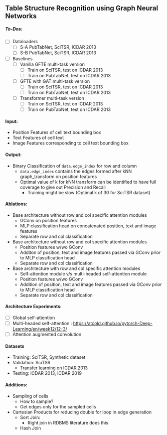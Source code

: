 ## Table Structure Recognition using Graph Neural Networks

##### To-Dos:
- [ ] Dataloaders
    - [ ] S-A PubTabNet, SciTSR, ICDAR 2013
    - [ ] S-B PubTabNet, SciTSR, ICDAR 2013
- [ ] Baselines
    - [ ] Vanilla GFTE multi-task version
        - [ ] Train on SciTSR, test on ICDAR 2013
        - [ ] Train on PubTabNet, test on ICDAR 2013
    - [ ] GFTE with GAT multi-task version
        - [ ] Train on SciTSR, test on ICDAR 2013
        - [ ] Train on PubTabNet, test on ICDAR 2013
    - [ ] Transformer multi-task version
        - [ ] Train on SciTSR, test on ICDAR 2013
        - [ ] Train on PubTabNet, test on ICDAR 2013
 
#### Input:
* Position Features of cell text bounding box
* Text Features of cell text
* Image Features corresponding to cell text bounding box

#### Output:
* Binary Classification of `data.edge_index` for row and column
    * `data.edge_index` contains the edges formed after kNN graph_transform on position features
    * Optimal value of k for kNN transform can be identified to have full coverage to give out Precision and Recall
        * Training might be slow (Optimal k of 30 for SciTSR dataset)

#### Ablations:
* Base architecture without row and col specific attention modules
    * GConv on position features
    * MLP classification head on concatenated position, text and image features
    * Separate row and col classification
* Base architecture without row and col specific attention modules
    * Position features w/wo GConv
    * Additon of position, text and image features passed via GConv prior to MLP classification head
    * Separate row and col classification
* Base architecture with row and col specific attention modules
    * Self-attention module v/s multi-headed self-attention module
    * Position features w/wo GConv
    * Addition of position, text and image features passed via GConv prior to MLP classification head
    * Separate row and col classification

#### Architecture Experiments:
- [ ] Global self-attention
- [ ] Multi-headed self-attention : https://atcold.github.io/pytorch-Deep-Learning/en/week12/12-3/
- [ ] Attention augmented convolution

#### Datasets
* Training: SciTSR, Synthetic dataset
* Validation: SciTSR
    * Transfer learning on ICDAR 2013
* Testing: ICDAR 2013, ICDAR 2019

#### Additions:
* Sampling of cells 
    * How to sample?
    * Get edges only for the sampled cells
* Cartesian Products for reducing double for loop in edge generation
    * Sort Join:
        * Right join in RDBMS literature does this
    * Hash Join